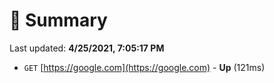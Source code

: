 # 📖 Summary
Last updated: **4/25/2021, 7:05:17 PM**

- `GET` [https://google.com](https://google.com) - **Up** (121ms)
